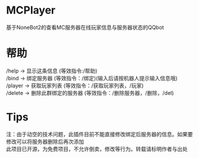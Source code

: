 # MCPlayer
基于NoneBot2的查看MC服务器在线玩家信息与服务器状态的QQbot

# 帮助  
/help -> 显示这条信息 (等效指令:/帮助)  
/bind -> 绑定服务器 (等效指令：/绑定)(输入后请按机器人提示输入信息哦)  
/player -> 获取玩家列表 (等效指令：/获取玩家列表，/玩家)  
/delete -> 删除此群绑定的服务器 (等效指令：/删除服务器，/删除，/del)  

# Tips
注：由于动空的技术问题，此插件目前不能直接修改绑定后服务器的信息。如果要修改可以将服务器删除后再次添加  
    此项目已开源，为免费项目，不允许倒卖，修改等行为。转载请标明作者与出处
